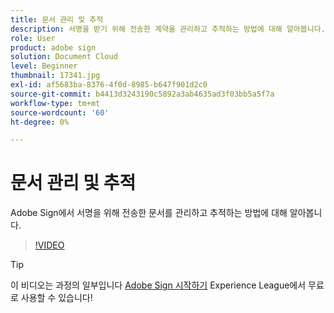 ```yaml
---
title: 문서 관리 및 추적
description: 서명을 받기 위해 전송한 계약을 관리하고 추적하는 방법에 대해 알아봅니다.
role: User
product: adobe sign
solution: Document Cloud
level: Beginner
thumbnail: 17341.jpg
exl-id: af5683ba-8376-4f0d-8985-b647f901d2c0
source-git-commit: b4413d3243190c5892a3ab4635ad3f03bb5a5f7a
workflow-type: tm+mt
source-wordcount: '60'
ht-degree: 0%

---
```


# 문서 관리 및 추적

Adobe Sign에서 서명을 위해 전송한 문서를 관리하고 추적하는 방법에 대해 알아봅니다.

>[!VIDEO](https://video.tv.adobe.com/v/17341?hidetitle=true)

>[!TIP]
>
>이 비디오는 과정의 일부입니다 [Adobe Sign 시작하기](https://experienceleague.adobe.com/?recommended=Sign-U-1-2020.1) Experience League에서 무료로 사용할 수 있습니다!

